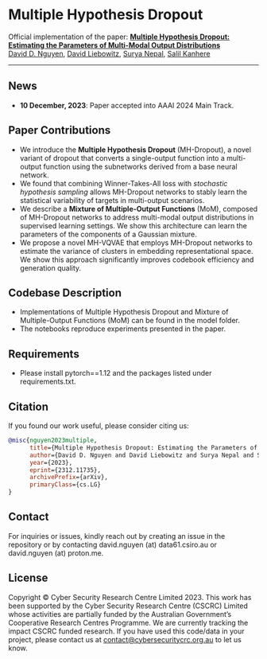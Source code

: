 # Multiple Hypothesis Dropout

Official implementation of the paper: 
 [**Multiple Hypothesis Dropout: Estimating the Parameters of Multi-Modal Output Distributions**](https://arxiv.org/abs/2312.11735)<br>
 [David D. Nguyen](https://www.linkedin.com/in/dngu/), [David Liebowitz](https://www.linkedin.com/in/david-liebowitz/), [Surya Nepal](https://people.csiro.au/N/S/Surya-Nepal), [Salil Kanhere](https://www.unsw.edu.au/staff/salil-kanhere)



<hr />

## News
* **10 December, 2023**: Paper accepted into AAAI 2024 Main Track.

## Paper Contributions

- We introduce the **Multiple Hypothesis Dropout** (MH-Dropout), a novel variant of dropout that converts a single-output function into a multi-output function using the subnetworks derived from a base neural network.
-  We found that combining Winner-Takes-All loss with *stochastic hypothesis sampling* allows MH-Dropout networks to stably learn the statistical variability of targets in multi-output scenarios.
-  We describe a **Mixture of Multiple-Output Functions** (MoM), composed of MH-Dropout networks to address multi-modal output distributions in supervised learning settings. We show this architecture can learn the parameters of the components of a Gaussian mixture. 
-  We propose a novel MH-VQVAE that employs MH-Dropout networks to estimate the variance of clusters in embedding representational space. We show this approach significantly improves codebook efficiency and generation quality.

## Codebase Description
- Implementations of Multiple Hypothesis Dropout and Mixture of Multiple-Output Functions (MoM) can be found in the model folder.
- The notebooks reproduce experiments presented in the paper.

## Requirements
- Please install pytorch==1.12 and the packages listed under requirements.txt.

## Citation
If you found our work useful, please consider citing us:

```bibtex
@misc{nguyen2023multiple,
      title={Multiple Hypothesis Dropout: Estimating the Parameters of Multi-Modal Output Distributions}, 
      author={David D. Nguyen and David Liebowitz and Surya Nepal and Salil S. Kanhere},
      year={2023},
      eprint={2312.11735},
      archivePrefix={arXiv},
      primaryClass={cs.LG}
}
```

## Contact
For inquiries or issues, kindly reach out by creating an issue in the repository or by contacting david.nguyen (at) data61.csiro.au or david.nguyen (at) proton.me.


## License
Copyright © Cyber Security Research Centre Limited 2023. This work has been supported by the Cyber Security Research Centre (CSCRC) Limited whose activities are partially funded by the Australian Government’s Cooperative Research Centres Programme. We are currently tracking the impact CSCRC funded research. If you have used this code/data in your project, please contact us at contact@cybersecuritycrc.org.au to let us know.






